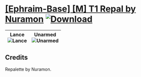 # [\[Ephraim-Base\] \[M\] T1 Repal by Nuramon](https://git.io/JisM7) [![Download](https://img.shields.io/badge/Download--red?style=social&logo=github)](https://git.io/JisDi)

| <b>Lance</b><br/><img alt="Lance" src="https://git.io/JisPA"/> | <b>Unarmed</b><br/><img alt="Unarmed" src="https://git.io/JisPX"/> |
| :---: | :---: |

## Credits

Repalette by Nuramon.

